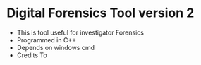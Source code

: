 # Digital Forensics Tool version 2

- This is tool useful for investigator Forensics 
- Programmed in C++
- Depends on windows cmd
- Credits To <a href="https://github.com/omarmazin"> 
